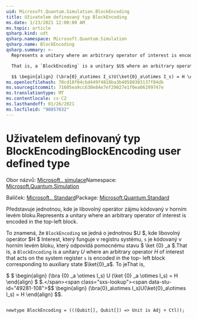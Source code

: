 ```yaml
---
uid: Microsoft.Quantum.Simulation.BlockEncoding
title: Uživatelem definovaný typ BlockEncoding
ms.date: 1/23/2021 12:00:00 AM
ms.topic: article
qsharp.kind: udt
qsharp.namespace: Microsoft.Quantum.Simulation
qsharp.name: BlockEncoding
qsharp.summary: >-
  Represents a unitary where an arbitrary operator of interest is encoded in the top-left block.

  That is, a `BlockEncoding` is a unitary $U$ where an arbitrary operator $H$ of interest that acts on the system register `s` is encoded in the top- left block corresponding to auxiliary state $\ket{0}_a$. That is,

  $$ \begin{align} (\bra{0}_a\otimes I_s)U(\ket{0}_a\otimes I_s) = H \end{align} $$.
ms.openlocfilehash: 70cd18f04cbd449f4818ba3b40580303137f84db
ms.sourcegitcommit: 71605ea9cc630e84e7ef29027e1f0ea06299747e
ms.translationtype: MT
ms.contentlocale: cs-CZ
ms.lasthandoff: 01/26/2021
ms.locfileid: "98857632"
---
```

# <a name="blockencoding-user-defined-type"></a><span data-ttu-id="49281-102">Uživatelem definovaný typ BlockEncoding</span><span class="sxs-lookup"><span data-stu-id="49281-102">BlockEncoding user defined type</span></span>

<span data-ttu-id="49281-103">Obor názvů: [Microsoft.. simulace](xref:Microsoft.Quantum.Simulation)</span><span class="sxs-lookup"><span data-stu-id="49281-103">Namespace: [Microsoft.Quantum.Simulation](xref:Microsoft.Quantum.Simulation)</span></span>

<span data-ttu-id="49281-104">Balíček: [Microsoft.. Standard](https://nuget.org/packages/Microsoft.Quantum.Standard)</span><span class="sxs-lookup"><span data-stu-id="49281-104">Package: [Microsoft.Quantum.Standard](https://nuget.org/packages/Microsoft.Quantum.Standard)</span></span>


<span data-ttu-id="49281-105">Představuje jednotnou, kde je libovolný operátor zájmu kódovaný v horním levém bloku.</span><span class="sxs-lookup"><span data-stu-id="49281-105">Represents a unitary where an arbitrary operator of interest is encoded in the top-left block.</span></span>

<span data-ttu-id="49281-106">To znamená, že `BlockEncoding` se jedná o jednotnou $U $, kde libovolný operátor $H $ Interest, který funguje v registru systému, `s` je kódovaný v horním levém bloku, který odpovídá pomocnému stavu $ \ket {0} _a $.</span><span class="sxs-lookup"><span data-stu-id="49281-106">That is, a `BlockEncoding` is a unitary $U$ where an arbitrary operator $H$ of interest that acts on the system register `s` is encoded in the top- left block corresponding to auxiliary state $\ket{0}_a$.</span></span> <span data-ttu-id="49281-107">To je</span><span class="sxs-lookup"><span data-stu-id="49281-107">That is,</span></span>

<span data-ttu-id="49281-108">$ $ \begin{align} (\bra {0} _a \otimes I_s) U (\ket {0} _a \otimes I_s) = H \end{align} $ $.</span><span class="sxs-lookup"><span data-stu-id="49281-108">$$ \begin{align} (\bra{0}_a\otimes I_s)U(\ket{0}_a\otimes I_s) = H \end{align} $$.</span></span>

```qsharp

newtype BlockEncoding = (((Qubit[], Qubit[]) => Unit is Adj + Ctl));
```

